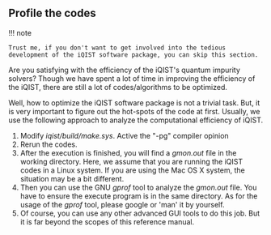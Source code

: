 ## Profile the codes

!!! note 

    Trust me, if you don't want to get involved into the tedious development of the iQIST software package, you can skip this section.

Are you satisfying with the efficiency of the iQIST's quantum impurity solvers? Though we have spent a lot of time in improving the efficiency of the iQIST, there are still a lot of codes/algorithms to be optimized.

Well, how to optimize the iQIST software package is not a trivial task. But, it is very important to figure out the hot-spots of the code at first. Usually, we use the following approach to analyze the computational efficiency of iQIST.

1. Modify *iqist/build/make.sys*. Active the "-pg" compiler opinion
2. Rerun the codes.
3. After the execution is finished, you will find a *gmon.out* file in the working directory. Here, we assume that you are running the iQIST codes in a Linux system. If you are using the Mac OS X system, the situation may be a bit different.
4. Then you can use the GNU *gprof* tool to analyze the *gmon.out* file. You have to ensure the execute program is in the same directory. As for the usage of the *gprof* tool, please google or 'man' it by yourself.
5. Of course, you can use any other advanced GUI tools to do this job. But it is far beyond the scopes of this reference manual.
